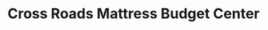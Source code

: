 ---
title: "Cross Roads Mattress Budget Center"
url: /denton/cross-roads-mattress-budget-center/
shop: Betten
---